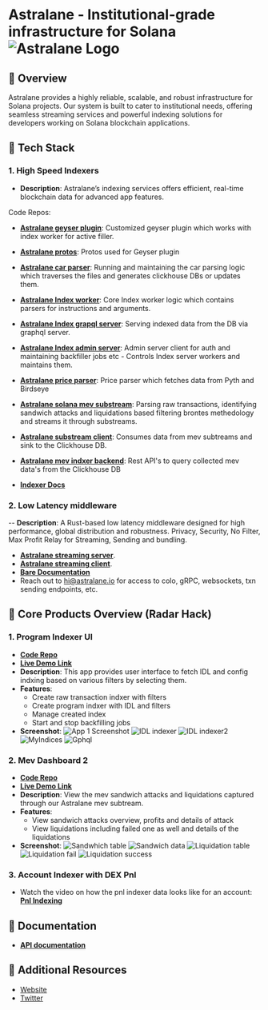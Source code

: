# **Astralane - Institutional-grade infrastructure for Solana** ![Astralane Logo](./logo.png)


## 🚀 Overview

Astralane provides a highly reliable, scalable, and robust infrastructure for Solana projects. Our system is built to cater to institutional needs, offering seamless streaming services and powerful indexing solutions for developers working on Solana blockchain applications.


## 📂 Tech Stack

### 1. **High Speed Indexers**
- **Description**: Astralane’s indexing services offers efficient, real-time blockchain data for advanced app features.

Code Repos:
- [**Astralane geyser plugin**](https://github.com/Astralane/astralane-geyser-plugin): Customized geyser plugin which works with index worker for active filler.
- [**Astralane protos**](https://github.com/Astralane/astralane-protos): Protos used for Geyser plugin 
- [**Astralane car parser**](https://github.com/Astralane/astralane-car-parser): Running and maintaining the car parsing logic which traverses the files and generates clickhouse DBs or updates them.
- [**Astralane Index worker**](https://github.com/Astralane/astralane-index-worker): Core Index worker logic which contains parsers for instructions and arguments.
- [**Astralane Index grapql server**](https://github.com/Astralane/astralane-index-graphql-server): Serving indexed data from the DB via graphql server.
- [**Astralane Index admin server**](https://github.com/Astralane/astralane-admin-server-js): Admin server client for auth and maintaining backfiller jobs etc - Controls Index server workers and maintains them.
- [**Astralane price parser**](https://github.com/Astralane/astralane-price-parser): Price parser which fetches data from Pyth and Birdseye
- [**Astralane solana mev substream**](https://github.com/Astralane/solana-mev-substream): Parsing raw transactions, identifying sandwich attacks and liquidations based filtering brontes methedology and streams it through substreams.
- [**Astralane substream client**](https://github.com/Astralane/substream-client): Consumes data from mev subtreams and sink to the Clickhouse DB.
- [**Astralane mev indxer backend**](https://github.com/Astralane/mev-indexer-be): Rest API's to query collected mev data's from the Clickhouse DB

- [**Indexer Docs**](https://www.notion.so/audacelabs/Astralane-Indexer-Public-Docs-d506444ec9c24c3086e740743cda5df6)


### 2. **Low Latency middleware**
-- **Description**: A Rust-based low latency middleware designed for high performance, global distribution and robustness. Privacy, Security, No Filter, Max Profit Relay for Streaming, Sending and bundling. 
- [**Astralane streaming server**](https://github.com/Astralane/astralane-streaming-server).
- [**Astralane streaming client**](https://github.com/Astralane/substream-client).
- [**Bare Documentation**](https://audacelabs.notion.site/Astralane-Low-Latency-Data-Streams-bcb94914ab45467abe9f5d31405f2379)
- Reach out to hi@astralane.io for access to colo, gRPC, websockets, txn sending endpoints, etc.


## 📱 Core Products Overview (Radar Hack)

### 1. **Program Indexer UI**
 - [**Code Repo**](https://github.com/Astralane/astralane-streaming-fe)
 - [**Live Demo Link**](https://a4.astralane.io/) 
- **Description**: This app provides user interface to fetch IDL and config indxing based on various filters by selecting them.
- **Features**:
  - Create raw transaction indxer with filters
  - Create program indxer with IDL and filters
  - Manage created index
  - Start and stop backfilling jobs
- **Screenshot**:
  ![App 1 Screenshot](./screenshots/program-indexer-1.png)
  ![IDL indexer](./screenshots/idl-indexer-1.png)
  ![IDL indexer2](./screenshots/idl-indexer-2.png)
  ![MyIndices](./screenshots/my-index.png)
  ![Gphql](./screenshots/gpqhl.png)


### 2. **Mev Dashboard 2**
 - [**Code Repo**](https://github.com/Astralane/mev-indexer-ui)
 - [**Live Demo Link**](https://a4.astralane.io/mev) 
- **Description**: View the mev sandwich attacks and liquidations captured through our Astralane mev subtream.
- **Features**:
  - View sandwich attacks overview, profits and details of attack
  - View liquidations including failed one as well and details of the liquidations
- **Screenshot**:
  ![Sandwhich table](./screenshots/sandwiches_table.png)
  ![Sandwich data](./screenshots/sandwich_data.png)
  ![Liquidation table](./screenshots/liquidation_table.png)
  ![Liquidation fail](./screenshots/liquidation_fail.png)
  ![Liquidation success](./screenshots/liquidation_success.png)

### 3. **Account Indexer with DEX Pnl**
- Watch the video on how the pnl indexer data looks like for an account: [**Pnl Indexing**](https://drive.google.com/file/d/1xJ82ZDAxBcRbUWk-oGq0iulj6VHm3BS1/view)

## 📄 Documentation
- [**API documentation**](http://198.244.253.172:3002/api-docs)

## 🔗 Additional Resources
- [Website](https://www.astralane.io/)
- [Twitter](https://x.com/Astralaneio)

